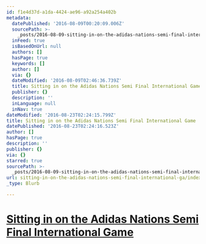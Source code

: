 ```yaml
---
id: f1e4d37d-a1da-4424-ae96-a92a254a402b
metadata:
  datePublished: '2016-08-09T00:20:09.006Z'
  sourcePath: >-
    _posts/2016-08-09-sitting-in-on-the-adidas-nations-semi-final-international-ga.md
  inFeed: true
  isBasedOnUrl: null
  authors: []
  hasPage: true
  keywords: []
  author: []
  via: {}
  dateModified: '2016-08-09T02:46:36.739Z'
  title: Sitting in on the Adidas Nations Semi Final International Game
  publisher: {}
  description: ''
  inLanguage: null
  inNav: true
dateModified: '2016-08-23T02:24:15.799Z'
title: Sitting in on the Adidas Nations Semi Final International Game
datePublished: '2016-08-23T02:24:16.523Z'
author: []
hasPage: true
description: ''
publisher: {}
via: {}
starred: true
sourcePath: >-
  _posts/2016-08-09-sitting-in-on-the-adidas-nations-semi-final-international-ga.md
url: sitting-in-on-the-adidas-nations-semi-final-international-ga/index.html
_type: Blurb

---
```

# [**Sitting in on the Adidas Nations Semi Final International Game**][0]

[0]: https://assets.adobe.com/link/4e8bf09e-7458-410c-47a1-ad7aae9d34df?section=activity_public